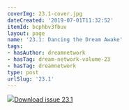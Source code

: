 ```yaml
---
coverImg: 23.1-cover.jpg
dateCreated: '2019-07-01T11:32:52'
itemId: bcphbv3fbuv
layout: page
name: '23.1: Dancing the Dream Awake'
tags:
- hasAuthor: dreamnetwork
- hasTag: dream-network-volume-23
- hasTag: dreamnetwork
type: post
urlSlug: '23.1'
---
```

<img class="card-journal-img" src="../images/23.1-rect.jpg"/><a href="../files/pdfs/Volume_23/23.1_dance.pdf" download="">Download issue 23.1</a>